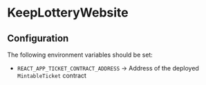 # KeepLotteryWebsite

## Configuration

The following environment variables should be set:

- `REACT_APP_TICKET_CONTRACT_ADDRESS` -> Address of the deployed `MintableTicket` contract
